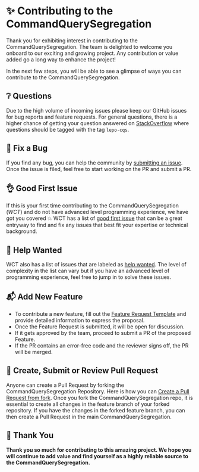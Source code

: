# ✨ Contributing to the CommandQuerySegregation

Thank you for exhibiting interest in contributing to the CommandQuerySegregation. The team is delighted to welcome you onboard to our exciting and growing project. Any contribution or value added go a long way to enhance the project!

In the next few steps, you will be able to see a glimpse of ways you can contribute to the CommandQuerySegregation.

## ❔ Questions <a name="question"></a>

Due to the high volume of incoming issues please keep our GitHub issues for bug reports and feature requests. For general questions, there is a higher chance of getting your question answered on [StackOverflow](https://stackoverflow.com/questions/tagged/lepo-cqs) where questions should be tagged with the tag `lepo-cqs`.

## 🐛 Fix a Bug <a name="bug"></a>

If you find any bug, you can help the community by [submitting an issue](https://github.com/lepoco/cqs/issues/new?labels=bug+:bug:&title=[Bug]). Once the issue is filed, feel free to start working on the PR and submit a PR.

## 👌 Good First Issue <a name="issue"></a>

If this is your first time contributing to the CommandQuerySegregation (_WCT_) and do not have advanced level programming experience, we have got you covered 💥 WCT has a list of [good first issue](https://github.com/lepoco/cqs/labels/good%20first%20issue) that can be a great entryway to find and fix any issues that best fit your expertise or technical background.

## 🙋 Help Wanted <a name="help"></a>

WCT also has a list of issues that are labeled as [help wanted](https://github.com/lepoco/cqs/labels/help%20wanted). The level of complexity in the list can vary but if you have an advanced level of programming experience, feel free to jump in to solve these issues.

## 📬 Add New Feature <a name="feature"></a>

* To contribute a new feature, fill out the [Feature Request Template](https://github.com/lepoco/cqs/issues/new?template=feature_request.md&labels=feature+request+:mailbox_with_mail:&title=[Feature]) and provide detailed information to express the proposal.
* Once the Feature Request is submitted, it will be open for discussion.
* If it gets approved by the team, proceed to submit a PR of the proposed Feature.
* If the PR contains an error-free code and the reviewer signs off, the PR will be merged.

## 🚀 Create, Submit or Review Pull Request <a name="pr"></a>

Anyone can create a Pull Request by forking the CommandQuerySegregation Repository. Here is how you can [Create a Pull Request from fork](https://help.github.com/en/github/collaborating-with-issues-and-pull-requests/creating-a-pull-request-from-a-fork). Once you fork the CommandQuerySegregation repo, it is essential to create all changes in the feature branch of your forked repository. If you have the changes in the forked feature branch, you can then create a Pull Request in the main CommandQuerySegregation.

## 💙 Thank You

**Thank you so much for contributing to this amazing project. We hope you will continue to add value and find yourself as a highly reliable source to the CommandQuerySegregation.**
